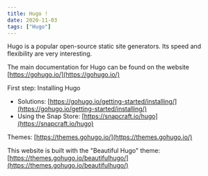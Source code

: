 ```yaml
---
title: Hugo !
date: 2020-11-03
tags: ["Hugo"]
---
```


Hugo is a popular open-source static site generators. Its speed and flexibility are very interesting.

The main documentation for Hugo can be found on the website [https://gohugo.io/](https://gohugo.io/)

<!--more-->

First step: Installing Hugo
- Solutions: [https://gohugo.io/getting-started/installing/](https://gohugo.io/getting-started/installing/)
- Using the Snap Store: [https://snapcraft.io/hugo](https://snapcraft.io/hugo)

Themes: [https://themes.gohugo.io/](https://themes.gohugo.io/)

This website is built with the "Beautiful Hugo" theme: [https://themes.gohugo.io/beautifulhugo/](https://themes.gohugo.io/beautifulhugo/)

